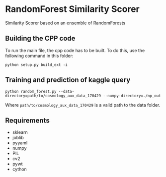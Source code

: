# RandomForest Similarity Scorer

Similarity Scorer based on an ensemble of RandomForests

## Building the CPP code
To run the main file, the cpp code has to be built. To do this, use the following command in this folder:

```python setup.py build_ext -i```

## Training and prediction of kaggle query

```python random_forest.py --data-directory=path/to/cosmology_aux_data_170429 --numpy-directory=./np_out```

Where ```path/to/cosmology_aux_data_170429``` is a valid path to the data folder.

## Requirements
- sklearn
- joblib
- pyyaml
- numpy
- PIL
- cv2
- pywt
- cython